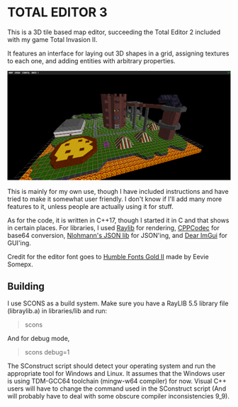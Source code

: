 # TOTAL EDITOR 3

This is a 3D tile based map editor, succeeding the Total Editor 2 included with my game Total Invasion II.

It features an interface for laying out 3D shapes in a grid, assigning textures to each one, and adding
entities with arbitrary properties.

![screenshot](screenshot0.png)

This is mainly for my own use, though I have included instructions and have tried to make it somewhat user friendly.
I don't know if I'll add many more features to it, unless people are actually using it for stuff.

As for the code, it is written in C++17, though I started it in C and that shows in certain places.
For libraries, I used [Raylib](https://github.com/raysan5/raylib) for rendering, [CPPCodec](https://github.com/tplgy/cppcodec) for base64 conversion, [Nlohmann's JSON lib](https://github.com/nlohmann/json) for JSON'ing, and [Dear ImGui](https://github.com/ocornut/imgui) for GUI'ing.

Credit for the editor font goes to [Humble Fonts Gold II](https://somepx.itch.io/humble-fonts-gold-ii) made by Eevie Somepx.

## Building

I use SCONS as a build system.
Make sure you have a RayLIB 5.5 library file (libraylib.a) in libraries/lib and run:

> scons
> 
And for debug mode,

> scons debug=1
> 
The SConstruct script should detect your operating system and run the appropriate tool for Windows and Linux.
It assumes that the Windows user is using TDM-GCC64 toolchain (mingw-w64 compiler) for now. 
Visual C++ users will have to change the command used in the SConstruct script (And will probably have to deal with some obscure compiler inconsistencies 9_9).
